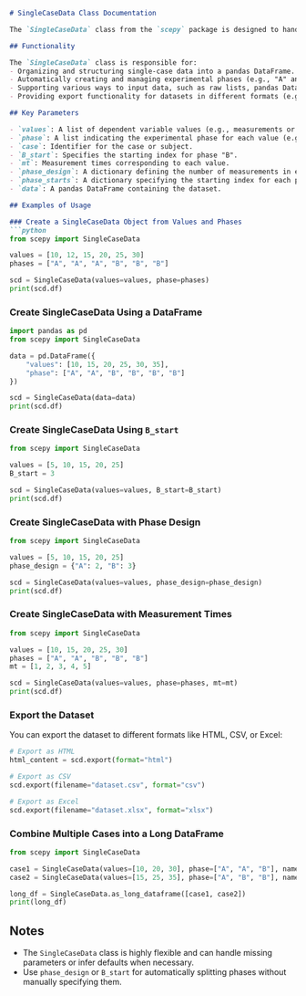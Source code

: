 ```markdown
# SingleCaseData Class Documentation

The `SingleCaseData` class from the `scepy` package is designed to handle single-case experimental data, providing a flexible structure for creating, managing, and analyzing datasets. It allows users to define variables, phases, measurement times, and other configurations tailored to single-case research designs.

## Functionality

The `SingleCaseData` class is responsible for:
- Organizing and structuring single-case data into a pandas DataFrame.
- Automatically creating and managing experimental phases (e.g., "A" and "B").
- Supporting various ways to input data, such as raw lists, pandas DataFrames, or predefined experimental designs.
- Providing export functionality for datasets in different formats (e.g., CSV, HTML, Excel).

## Key Parameters

- `values`: A list of dependent variable values (e.g., measurements or observations).
- `phase`: A list indicating the experimental phase for each value (e.g., "A", "B").
- `case`: Identifier for the case or subject.
- `B_start`: Specifies the starting index for phase "B".
- `mt`: Measurement times corresponding to each value.
- `phase_design`: A dictionary defining the number of measurements in each phase (e.g., `{"A": 3, "B": 5}`).
- `phase_starts`: A dictionary specifying the starting index for each phase (e.g., `{"A": 1, "B": 4}`).
- `data`: A pandas DataFrame containing the dataset.

## Examples of Usage

### Create a SingleCaseData Object from Values and Phases
```python
from scepy import SingleCaseData

values = [10, 12, 15, 20, 25, 30]
phases = ["A", "A", "A", "B", "B", "B"]

scd = SingleCaseData(values=values, phase=phases)
print(scd.df)
```

### Create SingleCaseData Using a DataFrame
```python
import pandas as pd
from scepy import SingleCaseData

data = pd.DataFrame({
    "values": [10, 15, 20, 25, 30, 35],
    "phase": ["A", "A", "B", "B", "B", "B"]
})

scd = SingleCaseData(data=data)
print(scd.df)
```

### Create SingleCaseData Using `B_start`
```python
from scepy import SingleCaseData

values = [5, 10, 15, 20, 25]
B_start = 3

scd = SingleCaseData(values=values, B_start=B_start)
print(scd.df)
```

### Create SingleCaseData with Phase Design
```python
from scepy import SingleCaseData

values = [5, 10, 15, 20, 25]
phase_design = {"A": 2, "B": 3}

scd = SingleCaseData(values=values, phase_design=phase_design)
print(scd.df)
```

### Create SingleCaseData with Measurement Times
```python
from scepy import SingleCaseData

values = [10, 15, 20, 25, 30]
phases = ["A", "A", "B", "B", "B"]
mt = [1, 2, 3, 4, 5]

scd = SingleCaseData(values=values, phase=phases, mt=mt)
print(scd.df)
```

### Export the Dataset
You can export the dataset to different formats like HTML, CSV, or Excel:
```python
# Export as HTML
html_content = scd.export(format="html")

# Export as CSV
scd.export(filename="dataset.csv", format="csv")

# Export as Excel
scd.export(filename="dataset.xlsx", format="xlsx")
```

### Combine Multiple Cases into a Long DataFrame
```python
from scepy import SingleCaseData

case1 = SingleCaseData(values=[10, 20, 30], phase=["A", "A", "B"], name="Case1")
case2 = SingleCaseData(values=[15, 25, 35], phase=["A", "B", "B"], name="Case2")

long_df = SingleCaseData.as_long_dataframe([case1, case2])
print(long_df)
```

## Notes
- The `SingleCaseData` class is highly flexible and can handle missing parameters or infer defaults when necessary.
- Use `phase_design` or `B_start` for automatically splitting phases without manually specifying them.
